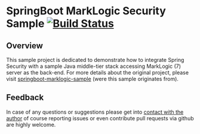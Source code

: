 # SpringBoot MarkLogic Security Sample [![Build Status](https://travis-ci.org/nikos/springboot-marklogic-security-sample.svg?branch=master)](http://travis-ci.org/nikos/springboot-marklogic-security-sample)

## Overview

This sample project is dedicated to demonstrate how to integrate
Spring Security with a sample Java middle-tier stack accessing 
MarkLogic (7) server as the back-end. For more details about the
original project, please visit [springboot-marklogic-sample](https://github.com/nikos/springboot-marklogic-sample)
(were this sample originates from).

## Feedback

In case of any questions or suggestions please get into 
[contact with the author](mailto:niko[at]nava[dot]de)
of course reporting issues or even contribute pull requests
via github are highly welcome.